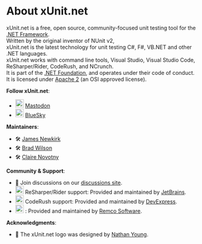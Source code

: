 # About xUnit.net

xUnit.net is a free, open source, community-focused unit testing tool for the [.NET Framework](https://dotnet.microsoft.com/en-us/).  
Written by the original inventor of NUnit v2,  
xUnit.net is the latest technology for unit testing C#, F#, VB.NET and other .NET languages.  
xUnit.net works with command line tools, Visual Studio, Visual Studio Code, ReSharper/Rider, CodeRush, and NCrunch.  
It is part of the [.NET Foundation](https://dotnetfoundation.org/), and operates under their code of conduct.  
It is licensed under [Apache 2](https://www.apache.org/licenses/LICENSE-2.0.html) (an OSI approved license).  

**Follow xUnit.net**:

- <img src="../images/Mastodon-Logo.svg" alt="Mastodon logo" width="22" height="22" /> [Mastodon](https://dotnet.social/@xunit)
- <img src="../images/Bluesky-Logo.png" alt="Bluesky logo" width="22" height="22" /> [BlueSky](https://bsky.app/@xunit.net)

**Maintainers**:

- 🛠️ [James Newkirk](https://www.jamesnewkirk.com/)
- 🛠️ [Brad Wilson](https://bradwilson.dev/)
- 🛠️ [Claire Novotny](https://github.com/clairernovotny)

**Community & Support**:

- 📢 Join discussions on our [discussions site](https://github.com/xunit/xunit/discussions/).
- <img src="../images/Jetbrains-Logo.png" alt="Jetbrains logo" width="22" height="22" /> ReSharper/Rider support: Provided and maintained by [JetBrains](https://www.jetbrains.com/).
- <img src="../images/DevExpress-Logo.png" alt="DevExpress Logo" width="22" height="22" /> CodeRush support: Provided and maintained by [DevExpress](https://www.devexpress.com/).
- <img src="../images/NCrunch-Logo.png" alt="NCrunch Logo" width="22" height="22" /> : Provided and maintained by [Remco Software](https://www.ncrunch.net/).

**Acknowledgments**:

- 🎨 The xUnit.net logo was designed by [Nathan Young](https://mas.to/@nathanyoung).
